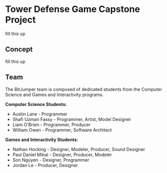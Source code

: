 # Tower Defense Game Capstone Project

fill this up

## Concept

fill this up

## Team

The BitJumper team is composed of dedicated students from the Computer Science and Games and Interactivity programs.

**Computer Science Students:**

- Austin Lane - Programmer
- Shafi Uzman Fassy - Programmer, Artist, Model Designer
- Liam O’Brien - Programmer, Producer
- William Owen - Programmer, Software Architect

**Games and Interactivity Students:**

- Nathan Hocking - Designer, Modeler, Producer, Sound Designer
- Paul Daniel Mihai - Designer, Producer, Modeler
- Son Nguyen - Designer, Programmer
- Jordan Le - Producer, Designer
